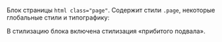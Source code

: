 Блок страницы `html class="page"`. Содержит стили `.page`, некоторые глобальные стили и типографику:

В стилизацию блока включена стилизация «прибитого подвала».
